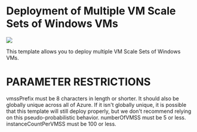 # Deployment of Multiple VM Scale Sets of Windows VMs

<a href="https://portal.azure.com/#create/Microsoft.Template/uri/https%3A%2F%2Fraw.githubusercontent.com%2FAzure%2Fazure-quickstart-templates%2Fmaster%2F301-multi-vmss-windows%2Fazuredeploy.json" target="_blank">
    <img src="http://azuredeploy.net/deploybutton.png"/>
</a><a  target="_blank">

This template allows you to deploy multiple VM Scale Sets of Windows VMs.

PARAMETER RESTRICTIONS
======================

vmssPrefix must be 8 characters in length or shorter. It should also be globally unique across all of Azure. If it isn't globally unique, it is possible that this template will still deploy properly, but we don't recommend relying on this pseudo-probabilistic behavior.
numberOfVMSS must be 5 or less.
instanceCountPerVMSS must be 100 or less.
